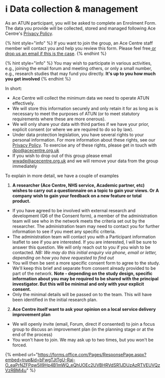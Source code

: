 # ℹ️ Data collection & management

As an ATUN participant, you will be asked to complete an Enrolment Form. The data you provide will be collected, stored and managed following Ace Centre's [Privacy Policy](https://acecentre.org.uk/page/privacy).&#x20;

{% hint style="info" %}
If you want to join the group, an Ace Centre staff member will contact you and help you review this form. Please feel free[ or drop us an email if this is the case](https://acecentre.org.uk/contact).
{% endhint %}

{% hint style="info" %}
You may wish to participate in various activities, e.g., joining the email forum and meeting others, or only a small number, e.g., research studies that may fund you directly. **It's up to you how much you get involved**
{% endhint %}

In short:

* Ace Centre will collect the minimum data we need to operate ATUN effectively.
* We will store this information securely and only retain it for as long as is necessary to meet the purposes of ATUN (or to meet statutory requirements where these are more onerous).
* We will only share your data with third parties if we have your prior, explicit consent (or where we are required to do so by law).
* Under data protection legislation, you have several rights to your personal information. For more information about these rights, see our [Privacy Policy](https://acecentre.org.uk/page/privacy). To exercise any of these rights, please get in touch with [dpo@acecentre.org.uk](mailto:dpo@acecentre.org.uk)
* If you wish to drop out of this group please email wwade@acecentre.org.uk and we will remove your data from the group immediately&#x20;

To explain in more detail, we have a couple of examples

1. **A researcher (Ace Centre, NHS service, Academic partner, etc) wishes to carry out a questionnaire on a topic to gain your views. Or A company wish to gain your feedback on a new feature or total product.**

* If you have agreed to be involved with external research and development (Q6 of the Consent form), a member of the administration team will see who in the network meets the criteria set out by the researcher. The administration team may need to contact you for further information to see if you meet any specific criteria.
* The administration team will contact you with a Participant information leaflet to see if you are interested. If you are interested, I will be sure to answer this question. We will only reach out to you if you wish to be contacted. _NB: We may do this initial enquiry via phone, email or letter, depending on how you have requested to find out_
* You will then be sent a more specific consent form to agree to the study. We'll keep this brief and separate from consent already provided to be part of the network. **Note - depending on the study design, specific information about you may be required to be shared with the principal investigator. But this will be minimal and only with your explicit consent.**
* Only the minimal details will be passed on to the team. This will have been identified in the initial research plan.

2. **Ace Centre itself want to ask your opinion on a local service delivery improvement plan**

* We will openly invite (email, Forum, direct if consented) to join a focus group to discuss an improvement plan (in the planning stage or at the end of the process)
* You won't have to join. We may ask up to two times, but you won't be forced.&#x20;

{% embed url="https://forms.office.com/Pages/ResponsePage.aspx?embed=true&id=bFwgTJtTgU-Raj-O_eaPrNZFPqw5Il9Hp4B1mWQ_eQhUOEc2UVBHRVdSR1JDUzAzRTVEUVQzVzRBMi4u" %}
